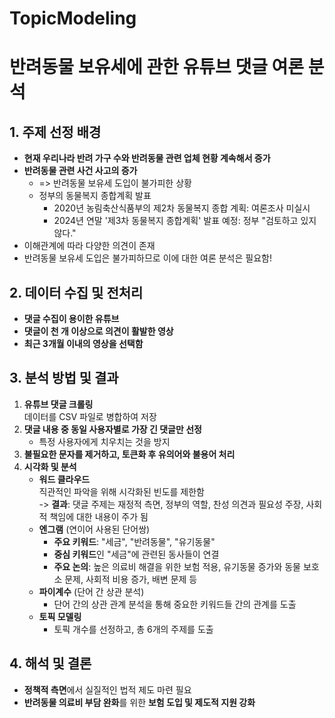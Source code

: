 # TopicModeling


# 반려동물 보유세에 관한 유튜브 댓글 여론 분석

## 1. 주제 선정 배경
- **현재 우리나라 반려 가구 수와 반려동물 관련 업체 현황 계속해서 증가**
- **반려동물 관련 사건 사고의 증가**
    - => 반려동물 보유세 도입이 불가피한 상황
    - 정부의 동물복지 종합계획 발표
        - 2020년 농림축산식품부의 제2차 동물복지 종합 계획: 여론조사 미실시
        - 2024년 연말 '제3차 동물복지 종합계획' 발표 예정: 정부 "검토하고 있지 않다."
- 이해관계에 따라 다양한 의견이 존재
- 반려동물 보유세 도입은 불가피하므로 이에 대한 여론 분석은 필요함!

## 2. 데이터 수집 및 전처리
- **댓글 수집이 용이한 유튜브**
- **댓글이 천 개 이상으로 의견이 활발한 영상**
- **최근 3개월 이내의 영상을 선택함**

## 3. 분석 방법 및 결과
1. **유튜브 댓글 크롤링**  
   데이터를 CSV 파일로 병합하여 저장
2. **댓글 내용 중 동일 사용자별로 가장 긴 댓글만 선정**  
   - 특정 사용자에게 치우치는 것을 방지
3. **불필요한 문자를 제거하고, 토큰화 후 유의어와 불용어 처리**
4. **시각화 및 분석**
   - **워드 클라우드**  
     직관적인 파악을 위해 시각화된 빈도를 제한함  
     -> **결과**: 댓글 주제는 재정적 측면, 정부의 역할, 찬성 의견과 필요성 주장, 사회적 책임에 대한 내용이 주가 됨
   - **엔그램** (연이어 사용된 단어쌍)
     - **주요 키워드**: "세금", "반려동물", "유기동물"
     - **중심 키워드**인 "세금"에 관련된 동사들이 연결
     - **주요 논의**: 높은 의료비 해결을 위한 보험 적용, 유기동물 증가와 동물 보호소 문제, 사회적 비용 증가, 배변 문제 등
   - **파이계수** (단어 간 상관 분석)
     - 단어 간의 상관 관계 분석을 통해 중요한 키워드들 간의 관계를 도출
   - **토픽 모델링**
     - 토픽 개수를 선정하고, 총 6개의 주제를 도출
     
## 4. 해석 및 결론
- **정책적 측면**에서 실질적인 법적 제도 마련 필요
- **반려동물 의료비 부담 완화**를 위한 **보험 도입 및 제도적 지원 강화**
